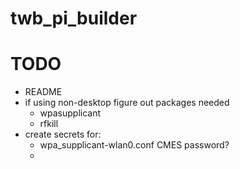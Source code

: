 # twb_pi_builder

# TODO
- README
- if using non-desktop figure out packages needed
  - wpasupplicant
  - rfkill
- create secrets for:
  - wpa_supplicant-wlan0.conf CMES password?
  - 